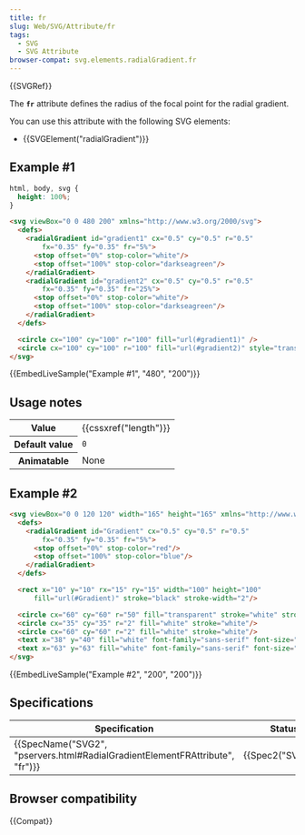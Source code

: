 ```yaml
---
title: fr
slug: Web/SVG/Attribute/fr
tags:
  - SVG
  - SVG Attribute
browser-compat: svg.elements.radialGradient.fr
---
```

{{SVGRef}}

The **`fr`** attribute defines the radius of the focal point for the radial gradient.

You can use this attribute with the following SVG elements:

- {{SVGElement("radialGradient")}}

## Example #1

```css hidden
html, body, svg {
  height: 100%;
}
```

```html
<svg viewBox="0 0 480 200" xmlns="http://www.w3.org/2000/svg">
  <defs>
    <radialGradient id="gradient1" cx="0.5" cy="0.5" r="0.5"
        fx="0.35" fy="0.35" fr="5%">
      <stop offset="0%" stop-color="white"/>
      <stop offset="100%" stop-color="darkseagreen"/>
    </radialGradient>
    <radialGradient id="gradient2" cx="0.5" cy="0.5" r="0.5"
        fx="0.35" fy="0.35" fr="25%">
      <stop offset="0%" stop-color="white"/>
      <stop offset="100%" stop-color="darkseagreen"/>
    </radialGradient>
  </defs>

  <circle cx="100" cy="100" r="100" fill="url(#gradient1)" />
  <circle cx="100" cy="100" r="100" fill="url(#gradient2)" style="transform: translateX(240px);" />
</svg>
```

{{EmbedLiveSample("Example #1", "480", "200")}}

## Usage notes

<table class="properties">
  <tbody>
    <tr>
      <th scope="row">Value</th>
      <td>{{cssxref("length")}}</td>
    </tr>
    <tr>
      <th scope="row">Default value</th>
      <td><code>0</code></td>
    </tr>
    <tr>
      <th scope="row">Animatable</th>
      <td>None</td>
    </tr>
  </tbody>
</table>

## Example #2

```html
<svg viewBox="0 0 120 120" width="165" height="165" xmlns="http://www.w3.org/2000/svg">
  <defs>
    <radialGradient id="Gradient" cx="0.5" cy="0.5" r="0.5"
        fx="0.35" fy="0.35" fr="5%">
      <stop offset="0%" stop-color="red"/>
      <stop offset="100%" stop-color="blue"/>
    </radialGradient>
  </defs>

  <rect x="10" y="10" rx="15" ry="15" width="100" height="100"
      fill="url(#Gradient)" stroke="black" stroke-width="2"/>

  <circle cx="60" cy="60" r="50" fill="transparent" stroke="white" stroke-width="2"/>
  <circle cx="35" cy="35" r="2" fill="white" stroke="white"/>
  <circle cx="60" cy="60" r="2" fill="white" stroke="white"/>
  <text x="38" y="40" fill="white" font-family="sans-serif" font-size="10pt">(fx,fy)</text>
  <text x="63" y="63" fill="white" font-family="sans-serif" font-size="10pt">(cx,cy)</text>
</svg>
```

{{EmbedLiveSample("Example #2", "200", "200")}}

## Specifications

<table class="no-markdown">
  <thead>
    <tr>
      <th scope="col">Specification</th>
      <th scope="col">Status</th>
      <th scope="col">Comment</th>
    </tr>
  </thead>
  <tbody>
    <tr>
      <td>
        {{SpecName("SVG2", "pservers.html#RadialGradientElementFRAttribute", "fr")}}
      </td>
      <td>{{Spec2("SVG2")}}</td>
      <td>Initial definition</td>
    </tr>
  </tbody>
</table>

## Browser compatibility

{{Compat}}

